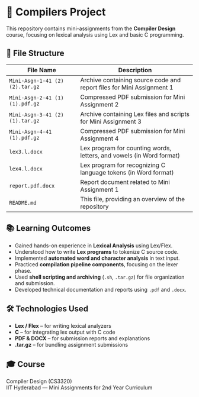 # 🧾 Compilers Project

This repository contains mini-assignments from the **Compiler Design** course, focusing on lexical analysis using Lex and basic C programming.

## 📂 File Structure

| File Name | Description |
|-----------|-------------|
| `Mini-Asgn-1-41 (2) (2).tar.gz` | Archive containing source code and report files for Mini Assignment 1 |
| `Mini-Asgn-2-41 (1) (1).pdf.gz` | Compressed PDF submission for Mini Assignment 2 |
| `Mini-Asgn-3-41 (2) (1).tar.gz` | Archive containing Lex files and scripts for Mini Assignment 3 |
| `Mini-Asgn-4-41 (1).pdf.gz` | Compressed PDF submission for Mini Assignment 4 |
| `lex3.l.docx` | Lex program for counting words, letters, and vowels (in Word format) |
| `lex4.l.docx` | Lex program for recognizing C language tokens (in Word format) |
| `report.pdf.docx` | Report document related to Mini Assignment 1 |
| `README.md` | This file, providing an overview of the repository |

## 📚 Learning Outcomes

- Gained hands-on experience in **Lexical Analysis** using Lex/Flex.
- Understood how to write **Lex programs** to tokenize C source code.
- Implemented **automated word and character analysis** in text input.
- Practiced **compilation pipeline components**, focusing on the lexer phase.
- Used **shell scripting and archiving** (`.sh`, `.tar.gz`) for file organization and submission.
- Developed technical documentation and reports using `.pdf` and `.docx`.

## 🛠️ Technologies Used

- **Lex / Flex** – for writing lexical analyzers  
- **C** – for integrating lex output with C code  
- **PDF & DOCX** – for submission reports and explanations  
- **.tar.gz** – for bundling assignment submissions  

## 🎓 Course

Compiler Design (CS3320)  
IIT Hyderabad — Mini Assignments for 2nd Year Curriculum
